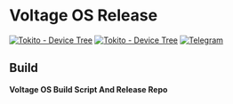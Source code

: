 # Voltage OS Release

[![Tokito - Device Tree](https://img.shields.io/static/v1?label=Tokito&message=Device-Tree&color=blue&logo=github)](https://github.com/Ivy-Tokito/device_xiaomi_munch.git)
[![Tokito - Device Tree](https://img.shields.io/static/v1?label=Tokito&message=Vendor-Tree&color=blue&logo=gitlab)](https://github.com/Ivy-Tokito/device_xiaomi_munch.git)
[![Telegram](https://img.shields.io/badge/Telegram-2CA5E0?style=for-the-badge&logo=telegram&logoColor=white)](https://t.me/Tokitobuilds_to)

## Build
**Voltage OS Build Script And Release Repo**
